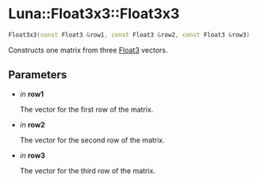 # Luna::Float3x3::Float3x3

```c++
Float3x3(const Float3 &row1, const Float3 &row2, const Float3 &row3)
```

Constructs one matrix from three [Float3](struct_luna_1_1_float3.md) vectors. 



## Parameters
* *in* **row1**

    The vector for the first row of the matrix. 

* *in* **row2**

    The vector for the second row of the matrix. 

* *in* **row3**

    The vector for the third row of the matrix. 

